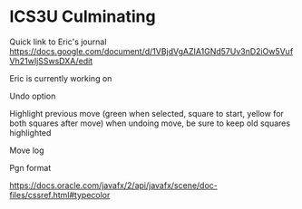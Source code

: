 # ICS3U Culminating

Quick link to Eric's journal
https://docs.google.com/document/d/1VBjdVgAZIA1GNd57Uv3nD2iOw5VufVh21wIjSSwsDXA/edit

Eric is currently working on

Undo option

Highlight previous move (green when selected, square to start, yellow for both squares after move)	when undoing move, be sure to keep old squares highlighted

Move log

Pgn format

https://docs.oracle.com/javafx/2/api/javafx/scene/doc-files/cssref.html#typecolor
